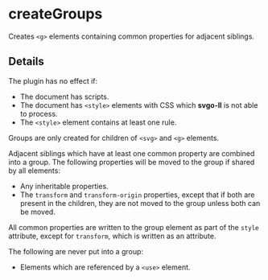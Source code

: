 # createGroups

Creates `<g>` elements containing common properties for adjacent siblings.

## Details

The plugin has no effect if:

- The document has scripts.
- The document has `<style>` elements with CSS which **svgo-ll** is not able to process.
- The `<style>` element contains at least one rule.

Groups are only created for children of `<svg>` and `<g>` elements.

Adjacent siblings which have at least one common property are combined into a group. The following properties will be moved to the group if shared by all elements:

- Any inheritable properties.
- The `transform` and `transform-origin` properties, except that if both are present in the children, they are not moved to the group unless both can be moved.

All common properties are written to the group element as part of the `style` attribute, except for `transform`, which is written as an attribute.

The following are never put into a group:

- Elements which are referenced by a `<use>` element.
